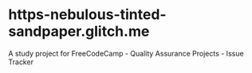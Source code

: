# https-nebulous-tinted-sandpaper.glitch.me
A study project for FreeCodeCamp - Quality Assurance Projects - Issue Tracker
